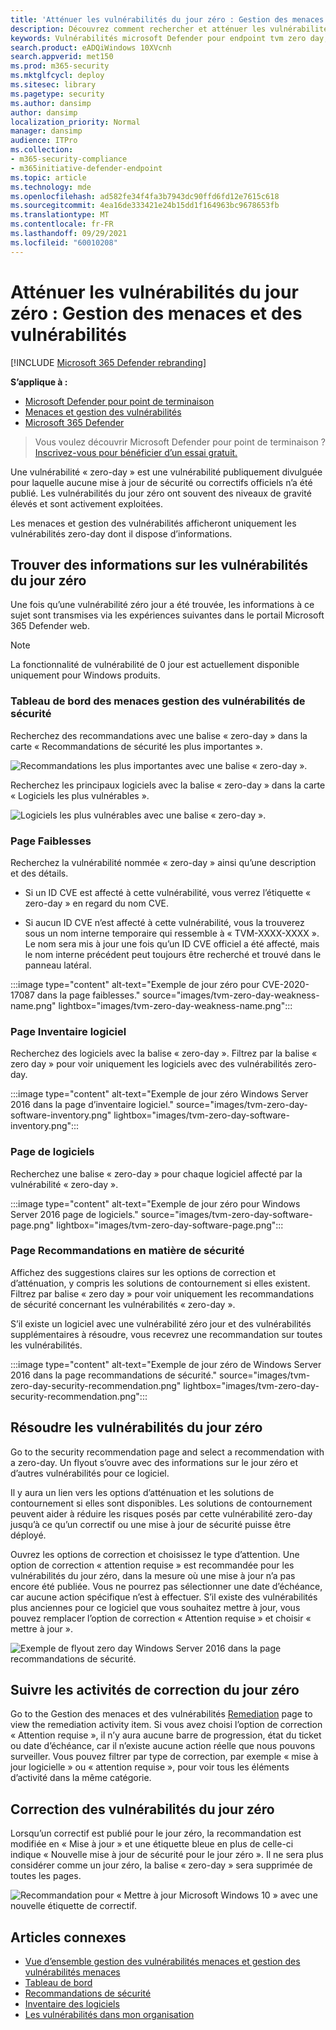```yaml
---
title: 'Atténuer les vulnérabilités du jour zéro : Gestion des menaces et des vulnérabilités'
description: Découvrez comment rechercher et atténuer les vulnérabilités « zero-day » dans votre environnement à l’Gestion des menaces et des vulnérabilités.
keywords: Vulnérabilités microsoft Defender pour endpoint tvm zero day, tvm, menaces & gestion des vulnérabilités, jour zéro, 0 jour, atténuer les vulnérabilités de 0 jour, vulnérabilités CVE vulnérables
search.product: eADQiWindows 10XVcnh
search.appverid: met150
ms.prod: m365-security
ms.mktglfcycl: deploy
ms.sitesec: library
ms.pagetype: security
ms.author: dansimp
author: dansimp
localization_priority: Normal
manager: dansimp
audience: ITPro
ms.collection:
- m365-security-compliance
- m365initiative-defender-endpoint
ms.topic: article
ms.technology: mde
ms.openlocfilehash: ad582fe34f4fa3b7943dc90ffd6fd12e7615c618
ms.sourcegitcommit: 4ea16de333421e24b15dd1f164963bc9678653fb
ms.translationtype: MT
ms.contentlocale: fr-FR
ms.lasthandoff: 09/29/2021
ms.locfileid: "60010208"
---
```

# <a name="mitigate-zero-day-vulnerabilities---threat-and-vulnerability-management"></a>Atténuer les vulnérabilités du jour zéro : Gestion des menaces et des vulnérabilités

[!INCLUDE [Microsoft 365 Defender rebranding](../../includes/microsoft-defender.md)]

**S’applique à :**

- [Microsoft Defender pour point de terminaison](https://go.microsoft.com/fwlink/?linkid=2154037)
- [Menaces et gestion des vulnérabilités](next-gen-threat-and-vuln-mgt.md)
- [Microsoft 365 Defender](https://go.microsoft.com/fwlink/?linkid=2118804)

> Vous voulez découvrir Microsoft Defender pour point de terminaison ? [Inscrivez-vous pour bénéficier d’un essai gratuit.](https://signup.microsoft.com/create-account/signup?products=7f379fee-c4f9-4278-b0a1-e4c8c2fcdf7e&ru=https://aka.ms/MDEp2OpenTrial?ocid=docs-wdatp-portaloverview-abovefoldlink)

Une vulnérabilité « zero-day » est une vulnérabilité publiquement divulguée pour laquelle aucune mise à jour de sécurité ou correctifs officiels n’a été publié. Les vulnérabilités du jour zéro ont souvent des niveaux de gravité élevés et sont activement exploitées.

Les menaces et gestion des vulnérabilités afficheront uniquement les vulnérabilités zero-day dont il dispose d’informations.

## <a name="find-information-about-zero-day-vulnerabilities"></a>Trouver des informations sur les vulnérabilités du jour zéro

Une fois qu’une vulnérabilité zéro jour a été trouvée, les informations à ce sujet sont transmises via les expériences suivantes dans le portail Microsoft 365 Defender web.

> [!NOTE]
> La fonctionnalité de vulnérabilité de 0 jour est actuellement disponible uniquement pour Windows produits.

### <a name="threat-and-vulnerability-management-dashboard"></a>Tableau de bord des menaces gestion des vulnérabilités de sécurité

Recherchez des recommandations avec une balise « zero-day » dans la carte « Recommandations de sécurité les plus importantes ».

![Recommandations les plus importantes avec une balise « zero-day ».](images/tvm-zero-day-top-security-recommendations.png)

Recherchez les principaux logiciels avec la balise « zero-day » dans la carte « Logiciels les plus vulnérables ».

![Logiciels les plus vulnérables avec une balise « zero-day ».](images/tvm-zero-day-top-software.png)

### <a name="weaknesses-page"></a>Page Faiblesses

Recherchez la vulnérabilité nommée « zero-day » ainsi qu’une description et des détails.

- Si un ID CVE est affecté à cette vulnérabilité, vous verrez l’étiquette « zero-day » en regard du nom CVE.

- Si aucun ID CVE n’est affecté à cette vulnérabilité, vous la trouverez sous un nom interne temporaire qui ressemble à « TVM-XXXX-XXXX ». Le nom sera mis à jour une fois qu’un ID CVE officiel a été affecté, mais le nom interne précédent peut toujours être recherché et trouvé dans le panneau latéral.

:::image type="content" alt-text="Exemple de jour zéro pour CVE-2020-17087 dans la page faiblesses." source="images/tvm-zero-day-weakness-name.png" lightbox="images/tvm-zero-day-weakness-name.png":::

### <a name="software-inventory-page"></a>Page Inventaire logiciel

Recherchez des logiciels avec la balise « zero-day ». Filtrez par la balise « zero day » pour voir uniquement les logiciels avec des vulnérabilités zero-day.

:::image type="content" alt-text="Exemple de jour zéro Windows Server 2016 dans la page d’inventaire logiciel." source="images/tvm-zero-day-software-inventory.png" lightbox="images/tvm-zero-day-software-inventory.png":::

### <a name="software-page"></a>Page de logiciels

Recherchez une balise « zero-day » pour chaque logiciel affecté par la vulnérabilité « zero-day ».

:::image type="content" alt-text="Exemple de jour zéro pour Windows Server 2016 page de logiciels." source="images/tvm-zero-day-software-page.png" lightbox="images/tvm-zero-day-software-page.png":::

### <a name="security-recommendations-page"></a>Page Recommandations en matière de sécurité

Affichez des suggestions claires sur les options de correction et d’atténuation, y compris les solutions de contournement si elles existent. Filtrez par balise « zero day » pour voir uniquement les recommandations de sécurité concernant les vulnérabilités « zero-day ».

S’il existe un logiciel avec une vulnérabilité zéro jour et des vulnérabilités supplémentaires à résoudre, vous recevrez une recommandation sur toutes les vulnérabilités.

:::image type="content" alt-text="Exemple de jour zéro de Windows Server 2016 dans la page recommandations de sécurité." source="images/tvm-zero-day-security-recommendation.png" lightbox="images/tvm-zero-day-security-recommendation.png":::

## <a name="addressing-zero-day-vulnerabilities"></a>Résoudre les vulnérabilités du jour zéro

Go to the security recommendation page and select a recommendation with a zero-day. Un flyout s’ouvre avec des informations sur le jour zéro et d’autres vulnérabilités pour ce logiciel.

Il y aura un lien vers les options d’atténuation et les solutions de contournement si elles sont disponibles. Les solutions de contournement peuvent aider à réduire les risques posés par cette vulnérabilité zero-day jusqu’à ce qu’un correctif ou une mise à jour de sécurité puisse être déployé.

Ouvrez les options de correction et choisissez le type d’attention. Une option de correction « attention requise » est recommandée pour les vulnérabilités du jour zéro, dans la mesure où une mise à jour n’a pas encore été publiée. Vous ne pourrez pas sélectionner une date d’échéance, car aucune action spécifique n’est à effectuer. S’il existe des vulnérabilités plus anciennes pour ce logiciel que vous souhaitez mettre à jour, vous pouvez remplacer l’option de correction « Attention requise » et choisir « mettre à jour ».

![Exemple de flyout zero day Windows Server 2016 dans la page recommandations de sécurité.](images/tvm-zero-day-recommendation-flyout400.png)

## <a name="track-zero-day-remediation-activities"></a>Suivre les activités de correction du jour zéro

Go to the Gestion des menaces et des vulnérabilités [Remediation](tvm-remediation.md) page to view the remediation activity item. Si vous avez choisi l’option de correction « Attention requise », il n’y aura aucune barre de progression, état du ticket ou date d’échéance, car il n’existe aucune action réelle que nous pouvons surveiller. Vous pouvez filtrer par type de correction, par exemple « mise à jour logicielle » ou « attention requise », pour voir tous les éléments d’activité dans la même catégorie.

## <a name="patching-zero-day-vulnerabilities"></a>Correction des vulnérabilités du jour zéro

Lorsqu’un correctif est publié pour le jour zéro, la recommandation est modifiée en « Mise à jour » et une étiquette bleue en plus de celle-ci indique « Nouvelle mise à jour de sécurité pour le jour zéro ». Il ne sera plus considérer comme un jour zéro, la balise « zero-day » sera supprimée de toutes les pages.

![Recommandation pour « Mettre à jour Microsoft Windows 10 » avec une nouvelle étiquette de correctif.](images/tvm-zero-day-patch.jpg)

## <a name="related-articles"></a>Articles connexes

- [Vue d’ensemble gestion des vulnérabilités menaces et gestion des vulnérabilités menaces](next-gen-threat-and-vuln-mgt.md)
- [Tableau de bord](tvm-dashboard-insights.md)
- [Recommandations de sécurité](tvm-security-recommendation.md)
- [Inventaire des logiciels](tvm-software-inventory.md)
- [Les vulnérabilités dans mon organisation](tvm-weaknesses.md)
